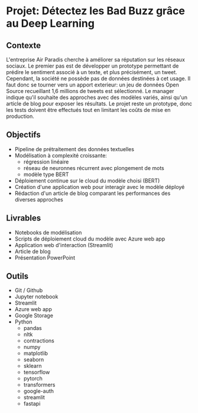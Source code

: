 # Projet: Détectez les Bad Buzz grâce au Deep Learning

## Contexte
L'entreprise Air Paradis cherche à améliorer sa réputation sur les réseaux sociaux.
Le premier pas est de développer un prototype permettant de prédire le sentiment associé à un texte, et plus précisément, un tweet.
Cependant, la société ne possède pas de données destinées à cet usage. 
Il faut donc se tourner vers un apport exterieur: un jeu de données Open Source recueillant 1,6 millions de tweets est sélectionné.
Le manager indique qu'il souhaite des approches avec des modèles variés, ainsi qu'un article de blog pour exposer les résultats.
Le projet reste un prototype, donc les tests doivent être effectués tout en limitant les coûts de mise en production.

## Objectifs
- Pipeline de prétraitement des données textuelles
- Modélisation à complexité croissante: 
  - régression linéaire
  - réseau de neuronnes récurrent avec plongement de mots
  - modèle type BERT
- Déploiement continue sur le cloud du modèle choisi (BERT)
- Création d'une application web pour interagir avec le modèle déployé
- Rédaction d'un article de blog comparant les performances des diverses approches

## Livrables
- Notebooks de modélisation
- Scripts de déploiement cloud du modèle avec Azure web app
- Application web d'interaction (Streamlit)
- Article de blog
- Présentation PowerPoint

## Outils
- Git / Github
- Jupyter notebook
- Streamlit
- Azure web app
- Google Storage
- Python
  - pandas
  - nltk
  - contractions
  - numpy
  - matplotlib
  - seaborn
  - sklearn
  - tensorflow
  - pytorch
  - transformers
  - google-auth
  - streamlit
  - fastapi